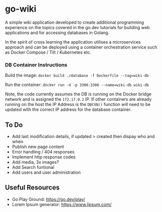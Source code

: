 # go-wiki

A simple wiki application developed to create additional programming experience on the topics covered in the go.dev tutorials for building web applications and for accessing databases in Golang.

In the spirit of cross learning the application utilises a microservices approach and can be deployed using a container orchestration service such as Docker Compose / Tilt / Kubernetes etc.

### DB Container Instructions

Build the image:
```docker build ./database -f Dockerfile --tag=wiki-db```

Run the container:
```docker run -d -p 3306:3306 --name=wiki-db wiki-db```

Note, the code currently assumes the DB is running on the Docker bridge network and is assigned the ```172.17.0.2``` IP.  If other containers are already running on the host the IP Address is the ```DBCXN()``` function will need to be updated with the correct IP address for the database container.

## To Do

* Add last modification details, if updated > created then dispay who and when
* Publish new page content
* Error handling / 404 responses
* Implement http response codes
* Add media, 3x images?
* Add Search funtional
* Add users and user administration

## Useful Resources

* Go Play Ground: https://go.dev/play/
* Lorem Ipsum generator: https://www.lipsum.com/


